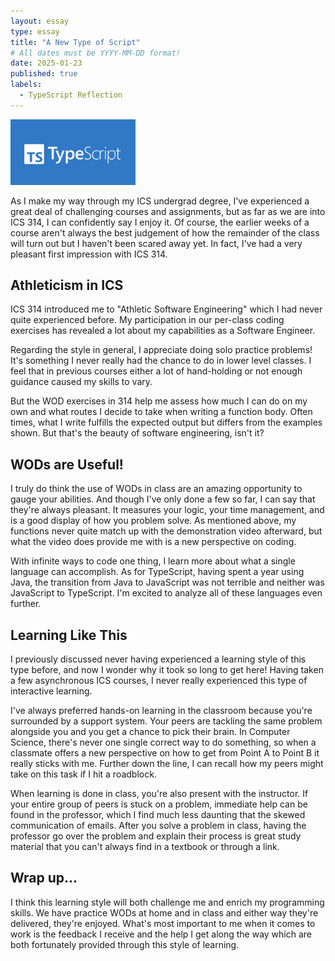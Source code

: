 ```yaml
---
layout: essay
type: essay
title: "A New Type of Script"
# All dates must be YYYY-MM-DD format!
date: 2025-01-23
published: true
labels:
  - TypeScript Reflection
---
```


<img width="200px" class="rounded float-start pe-4" src="../img/typescript.png">

As I make my way through my ICS undergrad degree, I've experienced a great deal of challenging courses and assignments, but as far as we are into ICS 314, I can confidently say I enjoy it. Of course, the earlier weeks of a course aren't always the best judgement of how the remainder of the class will turn out but I haven't been scared away yet. In fact, I've had a very pleasant first impression with ICS 314.


## Athleticism in ICS

ICS 314 introduced me to "Athletic Software Engineering" which I had never quite experienced before. My participation in our per-class coding exercises has revealed a lot about my capabilities as a Software Engineer. 

Regarding the style in general, I appreciate doing solo practice problems! It's something I never really had the chance to do in lower level classes. I feel that in previous courses either a lot of hand-holding or not enough guidance caused my skills to vary. 

But the WOD exercises in 314 help me assess how much I can do on my own and what routes I decide to take when writing a function body. Often times, what I write fulfills the expected output but differs from the examples shown. But that's the beauty of software engineering, isn't it?

## WODs are Useful!

I truly do think the use of WODs in class are an amazing opportunity to gauge your abilities. And though I've only done a few so far, I can say that they're always pleasant. It measures your logic, your time management, and is a good display of how you problem solve. As mentioned above, my functions never quite match up with the demonstration video afterward, but what the video does provide me with is a new perspective on coding.

With infinite ways to code one thing, I learn more about what a single language can accomplish. As for TypeScript, having spent a year using Java, the transition from Java to JavaScript was not terrible and neither was JavaScript to TypeScript. I'm excited to analyze all of these languages even further.

## Learning Like This

I previously discussed never having experienced a learning style of this type before, and now I wonder why it took so long to get here! Having taken a few asynchronous ICS courses, I never really experienced this type of interactive learning.

I've always preferred hands-on learning in the classroom because you're surrounded by a support system. Your peers are tackling the same problem alongside you and you get a chance to pick their brain. In Computer Science, there's never one single correct way to do something, so when a classmate offers a new perspective on how to get from Point A to Point B it really sticks with me. Further down the line, I can recall how my peers might take on this task if I hit a roadblock.

When learning is done in class, you're also present with the instructor. If your entire group of peers is stuck on a problem, immediate help can be found in the professor, which I find much less daunting that the skewed communication of emails. After you solve a problem in class, having the professor go over the problem and explain their process is great study material that you can't always find in a textbook or through a link.

## Wrap up...

I think this learning style will both challenge me and enrich my programming skills. We have practice WODs at home and in class and either way they're delivered, they're enjoyed. What's most important to me when it comes to work is the feedback I receive and the help I get along the way which are both fortunately provided through this style of learning.
